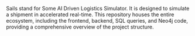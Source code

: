 Sails stand for Some AI Driven Logistics Simulator. It is designed to simulate a shipment in accelerated real-time. 
This repository houses the entire ecosystem, including the frontend, backend, SQL queries, and Neo4j code, 
providing a comprehensive overview of the project structure.
